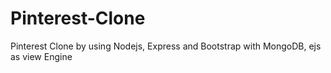 # Pinterest-Clone
Pinterest Clone by using Nodejs, Express and Bootstrap with MongoDB, ejs as view Engine

